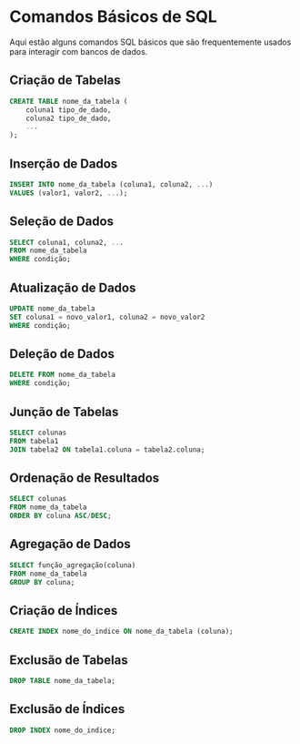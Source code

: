 # Comandos Básicos de SQL

Aqui estão alguns comandos SQL básicos que são frequentemente usados para interagir com bancos de dados.

## Criação de Tabelas

```sql
CREATE TABLE nome_da_tabela (
    coluna1 tipo_de_dado,
    coluna2 tipo_de_dado,
    ...
);
```

## Inserção de Dados

```sql
INSERT INTO nome_da_tabela (coluna1, coluna2, ...)
VALUES (valor1, valor2, ...);
```

## Seleção de Dados

```sql
SELECT coluna1, coluna2, ...
FROM nome_da_tabela
WHERE condição;
```

## Atualização de Dados

```sql
UPDATE nome_da_tabela
SET coluna1 = novo_valor1, coluna2 = novo_valor2
WHERE condição;
```

## Deleção de Dados

```sql
DELETE FROM nome_da_tabela
WHERE condição;
```

## Junção de Tabelas

```sql
SELECT colunas
FROM tabela1
JOIN tabela2 ON tabela1.coluna = tabela2.coluna;
```

## Ordenação de Resultados

```sql
SELECT colunas
FROM nome_da_tabela
ORDER BY coluna ASC/DESC;
```

## Agregação de Dados

```sql
SELECT função_agregação(coluna)
FROM nome_da_tabela
GROUP BY coluna;
```

## Criação de Índices

```sql
CREATE INDEX nome_do_indice ON nome_da_tabela (coluna);
```

## Exclusão de Tabelas

```sql
DROP TABLE nome_da_tabela;
```

## Exclusão de Índices

```sql
DROP INDEX nome_do_indice;
```